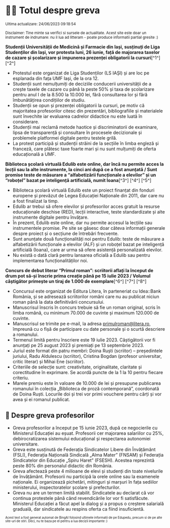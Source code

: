 # 👩‍🏫 Totul despre greva
<sub>Ultima actualizare: 24/06/2023 09:18:54</sub>

<sub>Disclaimer: Tine minte sa verifici si sursele de actualitate. Acest site este doar un instrument de indrumare: nu il lua ad litteram - poate produce informatii partial gresite :)</sub>

**Studenții Universității de Medicină și Farmacie din Iași, susținuți de Liga Studenților din Iași, vor protesta luni, 26 iunie, față de majorarea taxelor de cazare și școlarizare și impunerea prezenței obligatorii la cursuri**[^1^] [^2^]

- Protestul este organizat de Liga Studenților (LS IAȘI) și are loc pe esplanada din fața UMF Iași, de la ora 12.
- Studenții sunt nemulțumiți de deciziile conducerii universității de a crește taxele de cazare cu până la peste 50% și taxa de școlarizare pentru anul I de la 8.500 la 10.000 lei, fără consultarea lor și fără îmbunătățirea condițiilor de studiu.
- Studenții se opun și prezenței obligatorii la cursuri, pe motiv că majoritatea profesorilor citesc din prezentări, bibliografiile și materialele sunt învechite iar evaluarea cadrelor didactice nu este luată în considerare.
- Studenții mai reclamă metode haotice și discriminatorii de examinare, lipsa de transparență și consultare în procesele decizionale și problemele platformei digitale pentru testele grilă.
- La protest participă și studenții străini de la secțiile în limba engleză și franceză, care plătesc taxe foarte mari și nu sunt mulțumiți de oferta educațională a UMF.

**Biblioteca școlară virtuală Edulib este online, dar încă nu permite acces la lecții sau la alte instrumente, la cinci ani după ce a fost anunțată / Sunt promise teste de măsurare a “alfabetizării funcționale a elevilor” și un “roboțel” bazat pe inteligență artificială, numit Ioana**[^3^] [^4^] [^5^]

- Biblioteca școlară virtuală Edulib este un proiect finanțat din fonduri europene și prevăzut de Legea Educației Naționale din 2011, dar care nu a fost finalizat la timp.
- Edulib ar trebui să ofere elevilor și profesorilor acces gratuit la resurse educaționale deschise (RED), lecții interactive, teste standardizate și alte instrumente digitale pentru învățare.
- În prezent, Edulib este online, dar nu permite accesul la lecțiile sau instrumentele promise. Pe site se găsesc doar câteva informații generale despre proiect și o secțiune de întrebări frecvente.
- Sunt anunțate două funcționalități noi pentru Edulib: teste de măsurare a alfabetizării funcționale a elevilor (ALF) și un roboțel bazat pe inteligență artificială (Ioana), care ar urma să ofere asistență personalizată elevilor.
- Nu există o dată clară pentru lansarea oficială a Edulib sau pentru implementarea funcționalităților noi.

**Concurs de debut literar “Primul roman”: scriitorii aflați la început de drum pot să-și înscrie prima creație până pe 15 iulie 2023 / Volumul câștigător primește un tiraj de 1.000 de exemplare**[^6^] [^7^] [^8^]

- Concursul este organizat de Editura Litera, în parteneriat cu Idea::Bank România, și se adresează scriitorilor români care nu au publicat niciun roman până la data definitivării concursului.
- Manuscrisul înscris în concurs trebuie să fie un roman original, scris în limba română, cu minimum 70.000 de cuvinte și maximum 120.000 de cuvinte.
- Manuscrisul se trimite pe e-mail, la adresa primulroman@litera.ro, împreună cu o fișă de participare cu date personale și o scurtă descriere a romanului.
- Termenul limită pentru înscriere este 19 iulie 2023. Câștigătorii vor fi anunțați pe 25 august 2023 și premiați pe 13 septembrie 2023.
- Juriul este format din patru membri: Doina Ruști (scriitor) – președintele juriului, Radu Aldulescu (scriitor), Cristina Bogdan (profesor universitar, critic literar) și Mihai Ene (scriitor).
- Criteriile de selecție sunt: creativitate, originalitate, claritate și corectitudine în exprimare. Se acordă puncte de la 1 la 10 pentru fiecare criteriu.
- Marele premiu este în valoare de 10.000 de lei și presupune publicarea romanului în colecția „Biblioteca de proză contemporană”, coordonată de Doina Ruști. Locurile doi și trei vor primi vouchere pentru cărți și vor avea și ei romanul publicat.

## 🏫 Despre greva profesorilor

- Greva profesorilor a început pe 15 iunie 2023, după ce negocierile cu Ministerul Educației au eșuat. Profesorii cer majorarea salariilor cu 25%, debirocratizarea sistemului educațional și respectarea autonomiei universitare.
- Greva este susținută de Federația Sindicatelor Libere din Învățământ (FSLI), Federația Națională Sindicală „Alma Mater” (FNSAM) și Federația Sindicatelor din Educație „Spiru Haret” (FSESH). Acestea reprezintă peste 80% din personalul didactic din România.
- Greva afectează peste 4 milioane de elevi și studenți din toate nivelurile de învățământ. Profesorii nu participă la orele online sau la examenele naționale. Ei organizează pichetări, mitinguri și marșuri în fața sediilor ministerului, inspectoratelor școlare și prefecturilor.
- Greva nu are un termen limită stabilit. Sindicatele au declarat că vor continua protestele până când revendicările lor vor fi satisfăcute. Ministerul Educației a făcut apel la dialog și a propus o creștere salarială graduală, dar sindicatele au respins oferta ca fiind insuficientă.


<sub><sub>Acest text a fost generat automat de BingAI folosind ultimele informatii de pe Edupedu, precum si de pe alte site-uri de stiri. Deci, nu te baza pe el pentru a lua decizii importante :)</sub></sub>